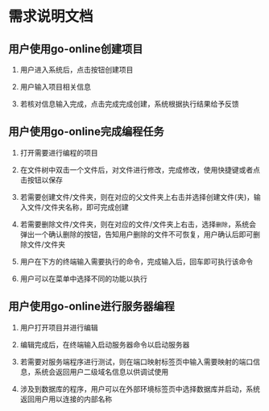 # 需求说明文档

## 用户使用go-online创建项目

1. 用户进入系统后，点击按钮创建项目

1. 用户输入项目相关信息

1. 若核对信息输入完成，点击完成完成创建，系统根据执行结果给予反馈

## 用户使用go-online完成编程任务

1. 打开需要进行编程的项目

1. 在文件树中双击一个文件后，对文件进行修改，完成修改，使用快捷键或者点击按钮以保存

1. 若需要创建文件/文件夹，则在对应的父文件夹上右击并选择创建文件(夹)，输入文件/文件夹名称，即可完成创建

1. 若需要删除文件/文件夹，则在对应的文件/文件夹上右击，选择`删除`，系统会弹出一个确认删除的按钮，告知用户删除的文件不可恢复，用户确认后即可删除文件/文件夹

1. 用户在下方的终端输入需要执行的命令，完成输入后，回车即可执行该命令

1. 用户可以在菜单中选择不同的功能以执行

## 用户使用go-online进行服务器编程

1. 用户打开项目并进行编辑

1. 编辑完成后，在终端输入启动服务器命令以启动服务器

1. 若需要对服务端程序进行测试，则在端口映射标签页中输入需要映射的端口信息，系统会返回用户二级域名信息以供调试使用

1. 涉及到数据库的程序，用户可以在外部环境标签页中选择数据库并启动，系统返回用户用以连接的内部名称